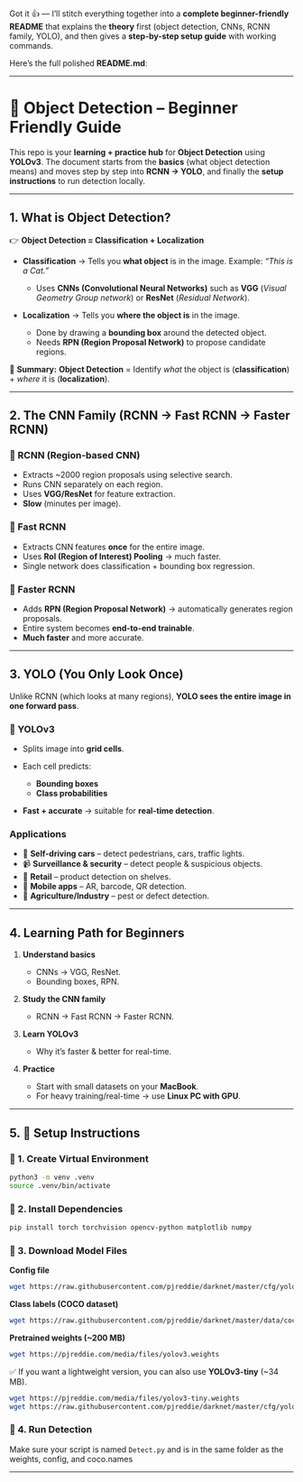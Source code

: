 Got it 👍 — I’ll stitch everything together into a **complete beginner-friendly README** that explains the **theory** first (object detection, CNNs, RCNN family, YOLO), and then gives a **step-by-step setup guide** with working commands.

Here’s the full polished **README.md**:

---

# 📘 Object Detection – Beginner Friendly Guide

This repo is your **learning + practice hub** for **Object Detection** using **YOLOv3**.
The document starts from the **basics** (what object detection means) and moves step by step into **RCNN → YOLO**, and finally the **setup instructions** to run detection locally.

---

## 1. What is Object Detection?

👉 **Object Detection = Classification + Localization**

* **Classification** → Tells you **what object** is in the image.
  Example: *“This is a Cat.”*

  * Uses **CNNs (Convolutional Neural Networks)** such as **VGG** (*Visual Geometry Group network*) or **ResNet** (*Residual Network*).

* **Localization** → Tells you **where the object is** in the image.

  * Done by drawing a **bounding box** around the detected object.
  * Needs **RPN (Region Proposal Network)** to propose candidate regions.

📌 **Summary:**
**Object Detection** = Identify *what* the object is (**classification**) + *where* it is (**localization**).

---

## 2. The CNN Family (RCNN → Fast RCNN → Faster RCNN)

### 🔹 RCNN (Region-based CNN)

* Extracts \~2000 region proposals using selective search.
* Runs CNN separately on each region.
* Uses **VGG/ResNet** for feature extraction.
* **Slow** (minutes per image).

### 🔹 Fast RCNN

* Extracts CNN features **once** for the entire image.
* Uses **RoI (Region of Interest) Pooling** → much faster.
* Single network does classification + bounding box regression.

### 🔹 Faster RCNN

* Adds **RPN (Region Proposal Network)** → automatically generates region proposals.
* Entire system becomes **end-to-end trainable**.
* **Much faster** and more accurate.

---

## 3. YOLO (You Only Look Once)

Unlike RCNN (which looks at many regions), **YOLO sees the entire image in one forward pass**.

### 🔹 YOLOv3

* Splits image into **grid cells**.
* Each cell predicts:

  * **Bounding boxes**
  * **Class probabilities**
* **Fast + accurate** → suitable for **real-time detection**.

### Applications

* 🚗 **Self-driving cars** – detect pedestrians, cars, traffic lights.
* 📹 **Surveillance & security** – detect people & suspicious objects.
* 🛒 **Retail** – product detection on shelves.
* 📱 **Mobile apps** – AR, barcode, QR detection.
* 🌱 **Agriculture/Industry** – pest or defect detection.

---

## 4. Learning Path for Beginners

1. **Understand basics**

   * CNNs → VGG, ResNet.
   * Bounding boxes, RPN.

2. **Study the CNN family**

   * RCNN → Fast RCNN → Faster RCNN.

3. **Learn YOLOv3**

   * Why it’s faster & better for real-time.

4. **Practice**

   * Start with small datasets on your **MacBook**.
   * For heavy training/real-time → use **Linux PC with GPU**.

---

## 5. 🚀 Setup Instructions

### 🔹 1. Create Virtual Environment

```bash
python3 -m venv .venv
source .venv/bin/activate
```

### 🔹 2. Install Dependencies

```bash
pip install torch torchvision opencv-python matplotlib numpy
```

### 🔹 3. Download Model Files

**Config file**

```bash
wget https://raw.githubusercontent.com/pjreddie/darknet/master/cfg/yolov3.cfg
```

**Class labels (COCO dataset)**

```bash
wget https://raw.githubusercontent.com/pjreddie/darknet/master/data/coco.names
```

**Pretrained weights (\~200 MB)**

```bash
wget https://pjreddie.com/media/files/yolov3.weights
```

✅ If you want a lightweight version, you can also use **YOLOv3-tiny** (\~34 MB).

```bash
wget https://pjreddie.com/media/files/yolov3-tiny.weights
wget https://raw.githubusercontent.com/pjreddie/darknet/master/cfg/yolov3-tiny.cfg
```

### 🔹 4. Run Detection

Make sure your script is named `Detect.py` and is in the same folder as the weights, config, and coco.names

---
